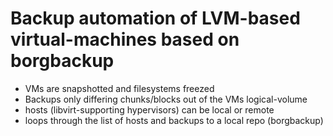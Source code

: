 # Backup automation of LVM-based virtual-machines based on borgbackup

- VMs are snapshotted and filesystems freezed
- Backups only differing chunks/blocks out of the VMs logical-volume
- hosts (libvirt-supporting hypervisors) can be local or remote
- loops through the list of hosts and backups to a local repo (borgbackup)
